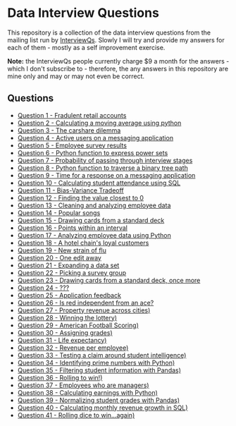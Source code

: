 # Data Interview Questions

This repository is a collection of the data interview questions from the mailing
list run by [InterviewQs](https://www.interviewqs.com/). Slowly I will try and
provide my answers for each of them - mostly as a self improvement exercise.

**Note:** the InterviewQs people currently charge $9 a month for the answers -
which I don't subscribe to - therefore, the any answers in this repository are
mine only and may or may not even be correct.

## Questions

  * [Question 1 - Fradulent retail accounts](./q_001/README.md)
  * [Question 2 - Calculating a moving average using python](./q_002/README.md)
  * [Question 3 - The carshare dilemma](./q_003/README.md)
  * [Question 4 - Active users on a messaging application](./q_004/README.md)
  * [Question 5 - Employee survey results](./q_005/README.md)
  * [Question 6 - Python function to express power sets](./q_006/README.md)
  * [Question 7 - Probability of passing through interview stages](./q_007/README.md)
  * [Question 8 - Python function to traverse a binary tree path](./q_008/README.md)
  * [Question 9 - Time for a response on a messaging application](./q_009/README.md)
  * [Question 10 - Calculating student attendance using SQL](./q_010/README.md)
  * [Question 11 - Bias-Variance Tradeoff](./q_011/README.md)
  * [Question 12 - Finding the value closest to 0](./q_012/README.md)
  * [Question 13 - Cleaning and analyzing employee data](./q_013/README.md)
  * [Question 14 - Popular songs](./q_014/README.md)
  * [Question 15 - Drawing cards from a standard deck](./q_015/README.md)
  * [Question 16 - Points within an interval](./q_016/README.md)
  * [Question 17 - Analyzing employee data using Python](./q_017/README.md)
  * [Question 18 - A hotel chain's loyal customers](./q_018/README.md)
  * [Question 19 - New strain of flu](./q_019/README.md)
  * [Question 20 - One edit away](./q_020/README.md)
  * [Question 21 - Expanding a data set](./q_021/README.md)
  * [Question 22 - Picking a survey group](./q_022/README.md)
  * [Question 23 - Drawing cards from a standard deck, once more](./q_023/README.md)
  * [Question 24 - ???](./q_024/README.md)
  * [Question 25 - Application feedback](./q_025/README.md)
  * [Question 26 - Is red independent from an ace?](./q_026/README.md)
  * [Question 27 - Property revenue across cities)](./q_027/README.md)
  * [Question 28 - Winning the lottery)](./q_028/README.md)
  * [Question 29 - American Football Scoring)](./q_029/README.md)
  * [Question 30 - Assigning grades)](./q_030/README.md)
  * [Question 31 - Life expectancy)](./q_031/README.md)
  * [Question 32 - Revenue per employee)](./q_032/README.md)
  * [Question 33 - Testing a claim around student intelligence)](./q_033/README.md)
  * [Question 34 - Identifying prime numbers with Python)](./q_034/README.md)
  * [Question 35 - Filtering student information with Pandas)](./q_035/README.md)
  * [Question 36 - Rolling to win!)](./q_036/README.md)
  * [Question 37 - Employees who are managers)](./q_037/README.md)
  * [Question 38 - Calculating earnings with Python)](./q_038/README.md)
  * [Question 39 - Normalizing student grades with Pandas)](./q_039/README.md)
  * [Question 40 - Calculating monthly revenue growth in SQL)](./q_040/README.md)
  * [Question 41 - Rolling dice to win...again)](./q_041/README.md)
